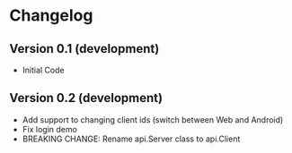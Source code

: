 # Changelog

## Version 0.1 (development)

- Initial Code

## Version 0.2 (development)

- Add support to changing client ids (switch between Web and Android)
- Fix login demo
- BREAKING CHANGE: Rename api.Server class to api.Client